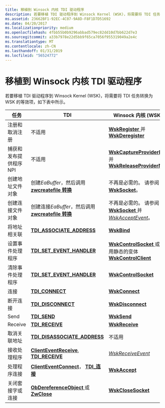 ```yaml
---
title: 移植到 Winsock 内核 TDI 驱动程序
description: 若要移植 TDI 驱动程序到 Winsock Kernel (WSK)，将需要将 TDI 任务转换为 WSK 的等效项，如下表中所示。
ms.assetid: 23662BF1-92EC-4C07-9A8D-F8F1D7D51692
ms.date: 04/20/2017
ms.localizationpriority: medium
ms.openlocfilehash: 4fbb55b0b9296abbad579ec82dd10d7bb622d7e3
ms.sourcegitcommit: a33b7978e22d5bb9f65ca7056f955319049a2e4c
ms.translationtype: MT
ms.contentlocale: zh-CN
ms.lasthandoff: 01/31/2019
ms.locfileid: "56524772"
---
```

# <a name="porting-tdi-drivers-to-winsock-kernel"></a>移植到 Winsock 内核 TDI 驱动程序


若要移植 TDI 驱动程序到 Winsock Kernel (WSK)，将需要将 TDI 任务转换为 WSK 的等效项，如下表中所示。

| 任务                            | TDI                                                                                       | Winsock 内核 (WSK)                                                                                                          |
|----------------------------------|-------------------------------------------------------------------------------------------|-------------------------------------------------------------------------------------------------------------------------------|
| 注册和取消注册          | 不适用                                                                                       | [**WskRegister** ](https://msdn.microsoft.com/library/windows/hardware/ff571143)并[ **WskDeregister**](https://msdn.microsoft.com/library/windows/hardware/ff571128)                                       |
| 捕获和发布提供程序 NPI | 不适用                                                                                       | [**WskCaptureProviderNPI** ](https://msdn.microsoft.com/library/windows/hardware/ff571122)并[ **WskReleaseProviderNPI**](https://msdn.microsoft.com/library/windows/hardware/ff571145)   |
| 创建地址文件对象       | 创建*EaBuffer*，然后调用[ **zwcreatefile 转换**](https://msdn.microsoft.com/library/windows/hardware/ff566424)                      | 不再是必需的。 请参阅[ **WskSocket**](https://msdn.microsoft.com/library/windows/hardware/ff571149)。                                                                 |
| 创建连接文件对象    | 创建连接*EaBuffer*，然后调用[ **zwcreatefile 转换**](https://msdn.microsoft.com/library/windows/hardware/ff566424)           | 不再是必需的。 请参阅[ **WskSocket** ](https://msdn.microsoft.com/library/windows/hardware/ff571149)并[ *WskAcceptEvent*](https://msdn.microsoft.com/library/windows/hardware/ff571120)。                 |
| 将地址相关联                | [**TDI\_ASSOCIATE\_ADDRESS**](https://msdn.microsoft.com/library/windows/hardware/ff565080)                                | [**WskBind**](https://msdn.microsoft.com/library/windows/hardware/ff571121)                                                                                               |
| 设置事件处理程序               | [**TDI\_SET\_EVENT\_HANDLER**](https://msdn.microsoft.com/library/windows/hardware/ff565576)                               | [**WskControlSocket** ](https://msdn.microsoft.com/library/windows/hardware/ff571127)或使用静态的变体[ **WskControlClient**](https://msdn.microsoft.com/library/windows/hardware/ff571126) |
| 清除事件处理程序             | [**TDI\_SET\_EVENT\_HANDLER**](https://msdn.microsoft.com/library/windows/hardware/ff565576)                               | [**WskControlSocket**](https://msdn.microsoft.com/library/windows/hardware/ff571127)                                                                             |
| 连接                          | [**TDI\_CONNECT**](https://msdn.microsoft.com/library/windows/hardware/ff565083)                                                     | [**WskConnect**](https://msdn.microsoft.com/library/windows/hardware/ff571125)                                                                                         |
| 断开连接                       | [**TDI\_DISCONNECT**](https://msdn.microsoft.com/library/windows/hardware/ff565090)                                               | [**WskDisconnect**](https://msdn.microsoft.com/library/windows/hardware/ff571129)                                                                                   |
| Send                             | [**TDI\_SEND**](https://msdn.microsoft.com/library/windows/hardware/ff565549)                                                           | [**WskSend**](https://msdn.microsoft.com/library/windows/hardware/ff571146)                                                                                               |
| Receive                          | [**TDI\_RECEIVE**](https://msdn.microsoft.com/library/windows/hardware/ff565131)                                                     | [**WskReceive**](https://msdn.microsoft.com/library/windows/hardware/ff571139)                                                                                         |
| 取消关联地址             | [**TDI\_DISASSOCIATE\_ADDRESS**](https://msdn.microsoft.com/library/windows/hardware/ff565089)                          | 不适用                                                                                                                           |
| 接收处理程序                  | [**ClientEventReceive**](https://msdn.microsoft.com/library/windows/hardware/ff545260), [**TDI\_RECEIVE**](https://msdn.microsoft.com/library/windows/hardware/ff565131) | [*WskReceiveEvent*](https://msdn.microsoft.com/library/windows/hardware/ff571140)                                                                                 |
| 处理程序连接                  | [**ClientEventConnect**](https://msdn.microsoft.com/library/windows/hardware/ff544257)， [ **TDI\_连接**](https://msdn.microsoft.com/library/windows/hardware/ff565083) | [**WskAccept**](https://msdn.microsoft.com/library/windows/hardware/ff571109)                                                                                           |
| 关闭套接字或连接       | [**ObDereferenceObject** ](https://msdn.microsoft.com/library/windows/hardware/ff557724)或[ **ZwClose**](https://msdn.microsoft.com/library/windows/hardware/ff566417)    | [**WskCloseSocket**](https://msdn.microsoft.com/library/windows/hardware/ff571124)                                                                                 |

 

 

 





